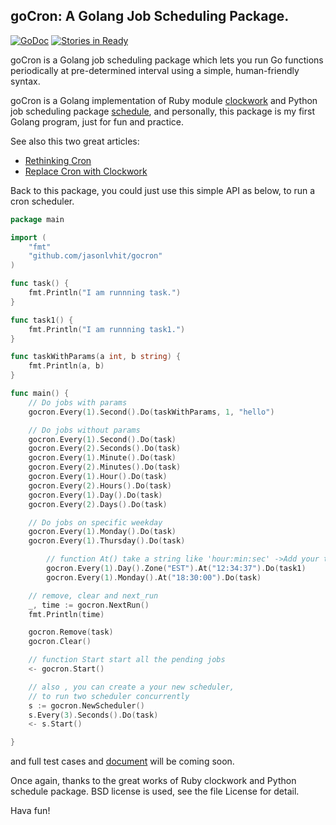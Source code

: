 ## goCron: A Golang Job Scheduling Package.
[![GoDoc](https://godoc.org/github.com/golang/gddo?status.svg)](http://godoc.org/github.com/jasonlvhit/gocron)
[![Stories in Ready](https://badge.waffle.io/jasonlvhit/gocron.png?label=ready&title=Ready)](https://waffle.io/jasonlvhit/gocron)

goCron is a Golang job scheduling package which lets you run Go functions periodically at pre-determined interval using a simple, human-friendly syntax.

goCron is a Golang implementation of Ruby module [clockwork](<https://github.com/tomykaira/clockwork>) and Python job scheduling package [schedule](<https://github.com/dbader/schedule>), and personally, this package is my first Golang program, just for fun and practice.

See also this two great articles:
* [Rethinking Cron](http://adam.heroku.com/past/2010/4/13/rethinking_cron/)
* [Replace Cron with Clockwork](http://adam.heroku.com/past/2010/6/30/replace_cron_with_clockwork/)

Back to this package, you could just use this simple API as below, to run a cron scheduler.

``` go
package main

import (
	"fmt"
	"github.com/jasonlvhit/gocron"
)

func task() {
	fmt.Println("I am runnning task.")
}

func task1() {
	fmt.Println("I am runnning task1.")
}

func taskWithParams(a int, b string) {
	fmt.Println(a, b)
}

func main() {
	// Do jobs with params
	gocron.Every(1).Second().Do(taskWithParams, 1, "hello")

	// Do jobs without params
	gocron.Every(1).Second().Do(task)
	gocron.Every(2).Seconds().Do(task)
	gocron.Every(1).Minute().Do(task)
	gocron.Every(2).Minutes().Do(task)
	gocron.Every(1).Hour().Do(task)
	gocron.Every(2).Hours().Do(task)
	gocron.Every(1).Day().Do(task)
	gocron.Every(2).Days().Do(task)

	// Do jobs on specific weekday
	gocron.Every(1).Monday().Do(task)
	gocron.Every(1).Thursday().Do(task)

        // function At() take a string like 'hour:min:sec' ->Add your time here
        gocron.Every(1).Day().Zone("EST").At("12:34:37").Do(task1)
        gocron.Every(1).Monday().At("18:30:00").Do(task)

	// remove, clear and next_run
	_, time := gocron.NextRun()
	fmt.Println(time)

	gocron.Remove(task)
	gocron.Clear()

	// function Start start all the pending jobs
	<- gocron.Start()

	// also , you can create a your new scheduler,
	// to run two scheduler concurrently
	s := gocron.NewScheduler()
	s.Every(3).Seconds().Do(task)
	<- s.Start()

}
```
and full test cases and [document](http://godoc.org/github.com/jasonlvhit/gocron) will be coming soon.

Once again, thanks to the great works of Ruby clockwork and Python schedule package. BSD license is used, see the file License for detail.

Hava fun!
